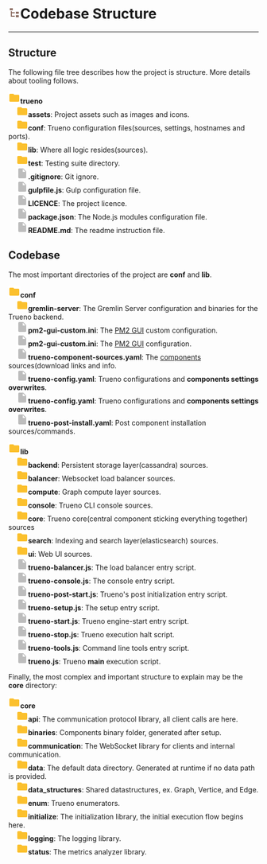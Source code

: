 # ![](../../assets/icons/file-tree.png)Codebase Structure

---

## Structure

The following file tree describes how the project is structure. More details about tooling follows.

![](../../assets/icons/folder.png)**trueno**<br>
&nbsp;&nbsp;&nbsp;&nbsp;![](../../assets/icons/folder.png)**assets**: Project assets such as images and icons.<br>
&nbsp;&nbsp;&nbsp;&nbsp;![](../../assets/icons/folder.png)**conf**: Trueno configuration files(sources, settings, hostnames and ports).<br>
&nbsp;&nbsp;&nbsp;&nbsp;![](../../assets/icons/folder.png)**lib**: Where all logic resides(sources).<br>
&nbsp;&nbsp;&nbsp;&nbsp;![](../../assets/icons/folder.png)**test**: Testing suite directory.<br>
&nbsp;&nbsp;&nbsp;&nbsp;![](../../assets/icons/file.png)**.gitignore**: Git ignore.<br>
&nbsp;&nbsp;&nbsp;&nbsp;![](../../assets/icons/file.png)**gulpfile.js**: Gulp configuration file.<br>
&nbsp;&nbsp;&nbsp;&nbsp;![](../../assets/icons/file.png)**LICENCE**: The project licence.<br>
&nbsp;&nbsp;&nbsp;&nbsp;![](../../assets/icons/file.png)**package.json**: The Node.js modules configuration file.<br>
&nbsp;&nbsp;&nbsp;&nbsp;![](../../assets/icons/file.png)**README.md**: The readme instruction file.<br>


## Codebase

The most important directories of the project are **conf** and **lib**.

![](../../assets/icons/folder.png)**conf**<br>
&nbsp;&nbsp;&nbsp;&nbsp;![](../../assets/icons/folder.png)**gremlin-server**: The Gremlin Server configuration and binaries for the Trueno backend.<br>
&nbsp;&nbsp;&nbsp;&nbsp;![](../../assets/icons/file.png)**pm2-gui-custom.ini**: The [PM2 GUI](https://github.com/Tjatse/pm2-gui) custom configuration.<br>
&nbsp;&nbsp;&nbsp;&nbsp;![](../../assets/icons/file.png)**pm2-gui-custom.ini**: The [PM2 GUI](https://github.com/Tjatse/pm2-gui) configuration.<br>
&nbsp;&nbsp;&nbsp;&nbsp;![](../../assets/icons/file.png)**trueno-component-sources.yaml**: The [components](../deployment-install/install.html#download-and-install-internal-components) sources(download links and info.<br>
&nbsp;&nbsp;&nbsp;&nbsp;![](../../assets/icons/file.png)**trueno-config.yaml**: Trueno configurations and **components settings overwrites**.<br>
&nbsp;&nbsp;&nbsp;&nbsp;![](../../assets/icons/file.png)**trueno-config.yaml**: Trueno configurations and **components settings overwrites**.<br>
&nbsp;&nbsp;&nbsp;&nbsp;![](../../assets/icons/file.png)**trueno-post-install.yaml**: Post component installation sources/commands.<br>


![](../../assets/icons/folder.png)**lib**<br>
&nbsp;&nbsp;&nbsp;&nbsp;![](../../assets/icons/folder.png)**backend**: Persistent storage layer(cassandra) sources.<br>
&nbsp;&nbsp;&nbsp;&nbsp;![](../../assets/icons/folder.png)**balancer**: Websocket load balancer sources.<br>
&nbsp;&nbsp;&nbsp;&nbsp;![](../../assets/icons/folder.png)**compute**: Graph compute layer sources.<br>
&nbsp;&nbsp;&nbsp;&nbsp;![](../../assets/icons/folder.png)**console**: Trueno CLI console sources.<br>
&nbsp;&nbsp;&nbsp;&nbsp;![](../../assets/icons/folder.png)**core**: Trueno core(central component sticking everything together) sources<br>
&nbsp;&nbsp;&nbsp;&nbsp;![](../../assets/icons/folder.png)**search**: Indexing and search layer(elasticsearch) sources.<br>
&nbsp;&nbsp;&nbsp;&nbsp;![](../../assets/icons/folder.png)**ui**: Web UI sources.<br>
&nbsp;&nbsp;&nbsp;&nbsp;![](../../assets/icons/file.png)**trueno-balancer.js**: The load balancer entry script. <br>
&nbsp;&nbsp;&nbsp;&nbsp;![](../../assets/icons/file.png)**trueno-console.js**: The console entry script. <br>
&nbsp;&nbsp;&nbsp;&nbsp;![](../../assets/icons/file.png)**trueno-post-start.js**: Trueno's post initialization entry script. <br>
&nbsp;&nbsp;&nbsp;&nbsp;![](../../assets/icons/file.png)**trueno-setup.js**: The setup entry script.<br>
&nbsp;&nbsp;&nbsp;&nbsp;![](../../assets/icons/file.png)**trueno-start.js**: Trueno engine-start entry script.<br>
&nbsp;&nbsp;&nbsp;&nbsp;![](../../assets/icons/file.png)**trueno-stop.js**: Trueno execution halt script.<br>
&nbsp;&nbsp;&nbsp;&nbsp;![](../../assets/icons/file.png)**trueno-tools.js**: Command line tools entry script.<br>
&nbsp;&nbsp;&nbsp;&nbsp;![](../../assets/icons/file.png)**trueno.js**: Trueno **main** execution script.<br>

Finally, the most complex and important structure to explain may be the **core** directory:

![](../../assets/icons/folder.png)**core**<br>
&nbsp;&nbsp;&nbsp;&nbsp;![](../../assets/icons/folder.png)**api**: The communication protocol library, all client calls are here.<br>
&nbsp;&nbsp;&nbsp;&nbsp;![](../../assets/icons/folder.png)**binaries**: Components binary folder, generated after setup. <br>
&nbsp;&nbsp;&nbsp;&nbsp;![](../../assets/icons/folder.png)**communication**: The WebSocket library for clients and internal communication.<br>
&nbsp;&nbsp;&nbsp;&nbsp;![](../../assets/icons/folder.png)**data**: The default data directory. Generated at runtime if no data path is provided.<br>
&nbsp;&nbsp;&nbsp;&nbsp;![](../../assets/icons/folder.png)**data_structures**: Shared datastructures, ex. Graph, Vertice, and Edge.<br>
&nbsp;&nbsp;&nbsp;&nbsp;![](../../assets/icons/folder.png)**enum**: Trueno enumerators.<br>
&nbsp;&nbsp;&nbsp;&nbsp;![](../../assets/icons/folder.png)**initialize**: The initialization library, the initial execution flow begins here.<br>
&nbsp;&nbsp;&nbsp;&nbsp;![](../../assets/icons/folder.png)**logging**: The logging library.<br>
&nbsp;&nbsp;&nbsp;&nbsp;![](../../assets/icons/folder.png)**status**: The metrics analyzer library.<br>

